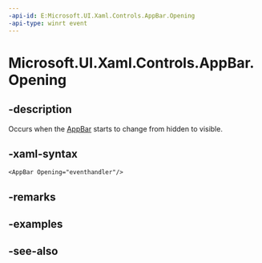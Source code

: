 ```yaml
---
-api-id: E:Microsoft.UI.Xaml.Controls.AppBar.Opening
-api-type: winrt event
---
```


<!-- Event syntax
public event Windows.Foundation.EventHandler Opening<object>
-->

# Microsoft.UI.Xaml.Controls.AppBar.Opening

## -description
Occurs when the [AppBar](appbar.md) starts to change from hidden to visible.

## -xaml-syntax
```xaml
<AppBar Opening="eventhandler"/>
```


## -remarks

## -examples

## -see-also

